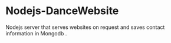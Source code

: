 # Nodejs-DanceWebsite
Nodejs server that serves websites on request and saves contact information in Mongodb .
